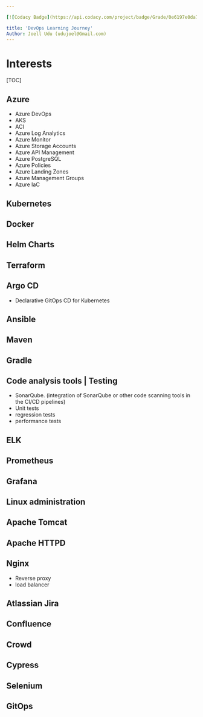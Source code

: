 ```yaml
---

[![Codacy Badge](https://api.codacy.com/project/badge/Grade/0e6197e0da7c4f5489a6cd3319adb0d6)](https://app.codacy.com/gh/udujoel/DevOps_Learning_Journey?utm_source=github.com&utm_medium=referral&utm_content=udujoel/DevOps_Learning_Journey&utm_campaign=Badge_Grade_Settings)

title: 'DevOps Learning Journey'
Author: Joell Udu (udujoel@Gmail.com)
---
```


Interests
===

[TOC]

## Azure 
 - Azure DevOps
 - AKS 
 - ACI 
 - Azure Log Analytics
 - Azure Monitor
 - Azure Storage Accounts
 - Azure API Management
 - Azure PostgreSQL
 - Azure Policies
 - Azure Landing Zones
 - Azure Management Groups
 - Azure IaC 

## Kubernetes
## Docker
## Helm Charts 
## Terraform
## Argo CD 
- Declarative GitOps CD for Kubernetes
## Ansible
## Maven
## Gradle
## Code analysis tools | Testing
- SonarQube. (integration of SonarQube or other code scanning tools in the CI/CD pipelines)
- Unit tests 
- regression tests 
- performance tests
## ELK 
## Prometheus 
## Grafana
## Linux administration 
## Apache Tomcat
## Apache HTTPD 
## Nginx 
- Reverse proxy
- load balancer
## Atlassian Jira 
## Confluence 
## Crowd
## Cypress 
## Selenium
## GitOps


